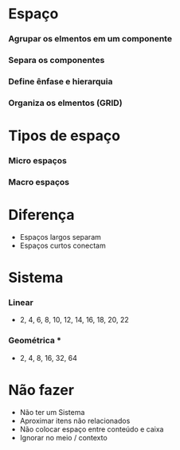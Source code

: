 # Espaço

### Agrupar os elmentos em um componente

### Separa os componentes

### Define ênfase e hierarquia

### Organiza os elmentos (GRID)

# Tipos de espaço

### Micro espaços

### Macro espaços

# Diferença

- Espaços largos separam
- Espaços curtos conectam

# Sistema

### Linear

- 2, 4, 6, 8, 10, 12, 14, 16, 18, 20, 22

### Geométrica \*

- 2, 4, 8, 16, 32, 64

# Não fazer

- Não ter um Sistema
- Aproximar itens não relacionados
- Não colocar espaço entre conteúdo e caixa
- Ignorar no meio / contexto
